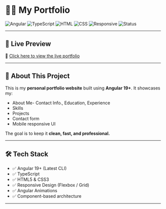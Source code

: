 # 🧑‍💻 My Portfolio

![Angular](https://img.shields.io/badge/Angular-19+-red?logo=angular)
![TypeScript](https://img.shields.io/badge/TypeScript-blue?logo=typescript)
![HTML](https://img.shields.io/badge/HTML5-orange?logo=html5)
![CSS](https://img.shields.io/badge/CSS3-blue?logo=css3)
![Responsive](https://img.shields.io/badge/Responsive-Yes-green)
![Status](https://img.shields.io/badge/Status-Live-brightgreen)

---

## 🚀 Live Preview  
🔗 [Click here to view the live portfolio](https://shahista-shaikh-portfolio.netlify.app/)

---

## 📌 About This Project

This is my **personal portfolio website** built using **Angular 19+**. It showcases my:

- About Me- Contact Info., Education, Experience 
- Skills 
- Projects
- Contact form  
- Mobile responsive UI  

The goal is to keep it **clean, fast, and professional.**

---

## 🛠️ Tech Stack

- ✅ Angular 19+ (Latest CLI)
- ✅ TypeScript
- ✅ HTML5 & CSS3
- ✅ Responsive Design (Flexbox / Grid)
- ✅ Angular Animations
- ✅ Component-based architecture

---

